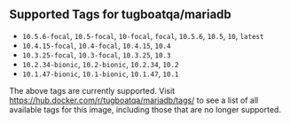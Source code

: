 ## Supported Tags for tugboatqa/mariadb

* `10.5.6-focal`, `10.5-focal`, `10-focal`, `focal`, `10.5.6`, `10.5`, `10`, `latest`
* `10.4.15-focal`, `10.4-focal`, `10.4.15`, `10.4`
* `10.3.25-focal`, `10.3-focal`, `10.3.25`, `10.3`
* `10.2.34-bionic`, `10.2-bionic`, `10.2.34`, `10.2`
* `10.1.47-bionic`, `10.1-bionic`, `10.1.47`, `10.1`

The above tags are currently supported. Visit https://hub.docker.com/r/tugboatqa/mariadb/tags/ to see a list of all available tags for this image, including those that are no longer supported.

